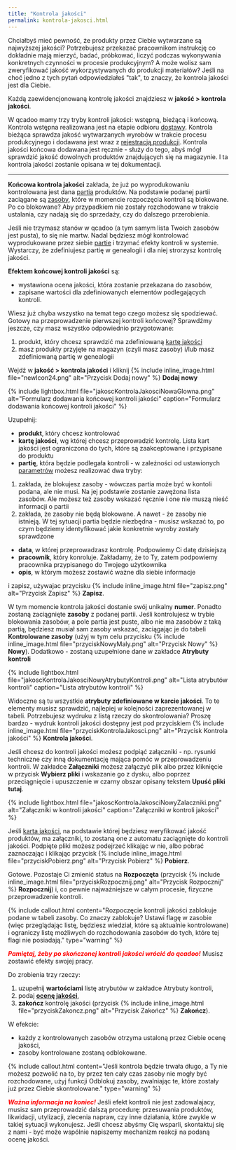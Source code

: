 ```yaml
---
title: "Kontrola jakości"
permalink: kontrola-jakosci.html
---
```


Chciałbyś mieć pewność, że produkty przez Ciebie wytwarzane są najwyższej jakości? Potrzebujesz przekazać pracownikom instrukcję co dokładnie mają mierzyć, badać, próbkować, liczyć podczas wykonywania konkretnych czynności w procesie produkcyjnym? A może wolisz sam zweryfikować jakość wykorzystywanych do produkcji materiałów? Jeśli na choć jedno z tych pytań odpowiedziałeś "tak", to znaczy, że kontrola jakości jest dla Ciebie.

Każdą zaewidencjonowaną kontrolę jakości znajdziesz w **jakość > kontrola jakości**.

W qcadoo mamy trzy tryby kontroli jakości: wstępną, bieżącą i końcową. Kontrola wstępna realizowana jest na etapie odbioru [dostawy](/dostawy). Kontrola bieżąca sprawdza jakość wytwarzanych wyrobów w trakcie procesu produkcyjnego i dodawana jest wraz z [rejestracją produkcji](/rejestracja-produkcji). Kontrola jakości końcowa dodawana jest ręcznie - służy do tego, abyś mógł sprawdzić jakość dowolnych produktów znajdujących się na magazynie. I ta kontrola jakości zostanie opisana w tej dokumentacji.

---

**Końcowa kontrola jakości** zakłada, że już po wyprodukowaniu kontrolowana jest dana [partia](/jak-dodac-numery-partii) produktów. Na podstawie podanej partii zaciągane są [zasoby](/zasoby), które w momencie rozpoczęcia kontroli są blokowane. Po co blokowane? Aby przypadkiem nie zostały rozchodowane w trakcie ustalania, czy nadają się do sprzedaży, czy do dalszego przerobienia.

Jeśli nie trzymasz stanów w qcadoo (a tym samym lista Twoich zasobów jest pusta), to się nie martw. Nadal będziesz mógł kontrolować wyprodukowane przez siebie [partie](/jak-dodac-numery-partii) i trzymać efekty kontroli w systemie. Wystarczy, że zdefiniujesz partię w genealogii i dla niej strorzysz kontrolę jakości.

**Efektem końcowej kontroli jakości** są:
- wystawiona ocena jakości, która zostanie przekazana do zasobów,
- zapisane wartości dla zdefiniowanych elementów podlegających kontroli.

Wiesz już chyba wszystko na temat tego czego możesz się spodziewać. Gotowy na przeprowadzenie pierwszej kontroli końcowej? Sprawdźmy jeszcze, czy masz wszystko odpowiednio przygotowane:
1. produkt, który chcesz sprawdzić ma zdefiniowaną [kartę jakości](karty-jakosci)
2. masz produkty przyjęte na magazyn (czyli masz zasoby) i/lub masz zdefiniowaną partię w genealogii

Wejdź w **jakość > kontrola jakości** i kliknij {% include inline_image.html file="newIcon24.png" alt="Przycisk Dodaj nowy" %} **Dodaj nowy**

{% include lightbox.html file="jakoscKontrolaJakosciNowaGlowna.png" alt="Formularz dodawania końcowej kontroli jakości" caption="Formularz dodawania końcowej kontroli jakości" %}

Uzupełnij:
- **produkt**, który chcesz kontrolować
- **kartę jakości**, wg której chcesz przeprowadzić kontrolę. Lista kart jakości jest ograniczona do tych, które są zaakceptowane i przypisane do produktu
- **partię**, która będzie podlegała kontroli - w zależności od ustawionych [parametrów](/parametry-glowna.html#jakość) możesz realizować dwa tryby:
 1. zakłada, że blokujesz zasoby - wówczas partia może być w kontoli podana, ale nie musi. Na jej podstawie zostanie zawężona lista zasobów. Ale możesz też zasoby wskazać ręcznie i one nie muszą nieść informacji o partii
 2. zakłada, że zasoby nie będą blokowane. A nawet - że zasoby nie istnieją. W tej sytuacji partia będzie niezbędna - musisz wskazać to, po czym będziemy identyfikować jakie konkretnie wyroby zostały sprawdzone

- **data**, w której przeprowadzasz kontrolę. Podpowiemy Ci datę dzisiejszą
- **pracownik**, który konroluje. Zakładamy, że to Ty, zatem podpowiemy pracownika przypisanego do Twojego użytkownika
- **opis**, w którym możesz zostawić ważne dla siebie informacje

i zapisz, używajac przycisku {% include inline_image.html file="zapisz.png" alt="Przycisk Zapisz" %} **Zapisz**. 

W tym momencie kontrola jakości dostanie swój unikalny **numer**. Ponadto zostaną zaciągnięte **zasoby** z podanej partii. Jeśli kontrolujesz w trybie blokowania zasobów, a pole partia jest puste, albo nie ma zasobów z taką partią, będziesz musiał sam zasoby wskazać, zaciągając je do tabeli **Kontrolowane zasoby** (użyj w tym celu przycisku  {% include inline_image.html file="przyciskNowyMaly.png" alt="Przycisk Nowy" %} **Nowy**). Dodatkowo - zostaną uzupełnione dane w zakładce **Atrybuty kontroli**

{% include lightbox.html file="jakoscKontrolaJakosciNowyAtrybutyKontroli.png" alt="Lista atrybutów kontroli" caption="Lista atrybutów kontroli" %}

Widoczne są tu wszystkie **atrybuty zdefiniowane w karcie jakości**. To te elementy musisz sprawdzić, najlepiej w kolejności zaprezentowanej w tabeli. Potrzebujesz wydruku z listą rzeczy do skontrolowania? Proszę bardzo - wydruk kontroli jakości dostępny jest pod przyciskiem {% include inline_image.html file="przyciskKontrolaJakosci.png" alt="Przycisk Kontrola jakości" %} **Kontrola jakości**.

Jeśli chcesz do kontroli jakości możesz podpiąć załączniki - np. rysunki techniczne czy inną dokumentację mająca pomóc w przeprowadzeniu kontroli. W zakładce **Załączniki** możesz załączyć plik albo przez kliknięcie w przycisk **Wybierz pliki** i wskazanie go z dysku, albo poprzez przeciągnięcie i upuszczenie w czarny obszar opisany tekstem **Upuść pliki tutaj**. 

{% include lightbox.html file="jakoscKontrolaJakosciNowyZalaczniki.png" alt="Załączniki w kontroli jakości" caption="Załączniki w kontroli jakości" %}

Jeśli [karta jakości](/karty-jakosci), na podstawie której będziesz weryfikować jakość produktów, ma załączniki, to zostaną one z automatu zaciągnięte do kontroli jakości.
Podpięte pliki możesz podejrzeć klikając w nie, albo pobrać zaznaczając i klikając przycisk {% include inline_image.html file="przyciskPobierz.png" alt="Przycisk Pobierz" %} **Pobierz**.

Gotowe. Pozostaje Ci zmienić status na **Rozpoczęta** (przycisk  {% include inline_image.html file="przyciskRozpocznij.png" alt="Przycisk Rozpocznij" %} **Rozpocznij**) i, co pewnie najważniejsze w całym procesie, fizyczne przeprowadzenie kontroli. 

{% include callout.html content="Rozpoczęcie kontroli jakości zablokuje podane w tabeli zasoby. Co znaczy zablokuje? Ustawi flagę w zasobie (więc przeglądając listę, będziesz wiedział, które są aktualnie kontrolowane) i ograniczy listę możliwych do rozchodowania zasobów do tych, które tej flagi nie posiadają." type="warning" %}

**<span style="color:red"> *Pamiętaj, żeby po skończonej kontroli jakości wrócić do qcadoo!*</span>** Musisz zostawić efekty swojej pracy.

Do zrobienia trzy rzeczy:
1. uzupełnij **wartościami** listę atrybutów w zakładce Atrybuty kontroli,
2. podaj **[ocenę jakości](/slowniki)**,
3. **zakończ** kontrolę jakości (przycisk {% include inline_image.html file="przyciskZakoncz.png" alt="Przycisk Zakończ" %} **Zakończ**).

W efekcie:
- każdy z kontrolowanych zasobów otrzyma ustaloną przez Ciebie ocenę jakości,
- zasoby kontrolowane zostaną odblokowane.

{% include callout.html content="Jeśli kontrola będzie trwała długo, a Ty nie możesz pozwolić na to, by przez ten cały czas zasoby nie mogły być rozchodowane, użyj funkcji Odblokuj zasoby, zwalniając te, które zostały już przez Ciebie skontrolowane." type="warning" %}

**<span style="color:red"> *Ważna informacja na koniec!*</span>**
Jeśli efekt kontroli nie jest zadowalajacy, musisz sam przeprowadzić dalszą procedurę: przesuwania produktów, likwidacji, utylizacji, zlecenia napraw, czy inne działania, które zwykle w takiej sytuacji wykonujesz. Jeśli chcesz abyśmy Cię wsparli, skontaktuj się z nami - być może wspólnie napiszemy mechanizm reakcji na podaną ocenę jakości.










